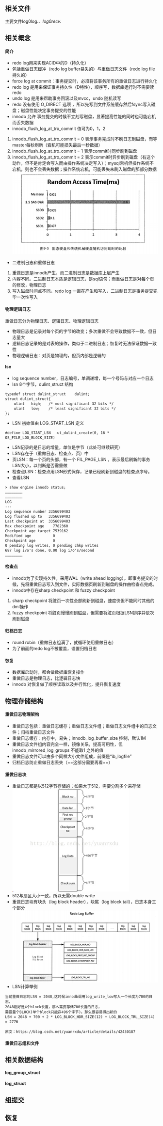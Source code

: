 ## 相关文件
主要文件log0log.*、log0recv.*

## 相关概念
#### 简介
- redo log用来实现ACID中的D（持久化）
- 包括重做日志缓冲（redo log buffer易失的）与重做日志文件（redo log file持久的）
- force log at commit：事务提交时，必须将该事务所有的重做日志进行持久化
- redo log 是用来保证事务持久性（D特性），顺序写，数据库运行时不需要读redo
- undo log 是用来帮助事务回滚以及mvcc，undo 随机读写
- redo 没有使用 O_DIRECT 选项 ，所以先写到文件系统缓存然后fsync写入磁盘；磁盘性能决定事务提交的性能
- innodb 允许 事务提交的时候不立刻写磁盘，显著提高性能的同时也可能宕机而丢失数据
- innodb_flush_log_at_trx_commit 值可为0，1，2
1. innodb_flush_log_at_trx_commit = 0 表示事务完成时不刷日志到磁盘，而等master每秒刷新（宕机可能损失最后一秒数据）
2. innodb_flush_log_at_trx_commit = 1 表示commit时同步刷到磁盘
3. innodb_flush_log_at_trx_commit = 2 表示commit时异步刷到磁盘（有这个动作，但不是肯定会写入而由操作系统决定写入）；mysql宕机但操作系统不宕机，则也不会丢失数据；操作系统宕机，可能丢失未刷入磁盘的那部分数据
![参数不同导致的性能区别](https://github.com/ermaot/notes/blob/master/mysql/006%E5%BC%95%E6%93%8E/pic/innodb%20%E9%87%8D%E5%81%9A1.png)
- 二进制日志和重做日志
1. 重做日志是innodb产生，而二进制日志是数据库上层产生
2. 内容不同。二进制日志本质是逻辑日志，是sql语句；而重做日志是对每个页的修改，物理日志
3. 写入磁盘时间点不同。redo log 一直在产生和写入，二进制日志是事务提交完毕一次性写入
#### 物理逻辑日志
重做日志分为物理日志、逻辑日志、物理逻辑日志
- 物理日志是记录对每个页的字节的改变；多次重做不会导致数据不一致，但日志量大
- 逻辑日志记录的是对表的操作，类似于二进制日志；恢复时无法保证数据一致性
- 物理逻辑日志：对页是物理的，但页内部是逻辑的
#### lsn
- log sequence number，日志编号，单调递增，每一个号码与对应一个日志
- lsn 8个字节，dulint_struct 结构

```
typedef	struct dulint_struct	dulint;
struct dulint_struct{
	ulint	high;	/* most significant 32 bits */
	ulint	low;	/* least significant 32 bits */
};
```
- LSN 初始值由 LOG_START_LSN 定义

```
#define LOG_START_LSN	ut_dulint_create(0, 16 * OS_FILE_LOG_BLOCK_SIZE)

```
- LSN记录的是日志的增量，单位是字节（此处可继续研究）
- LSN存在于（重做日志、检查点、页）中
- 页LSN：每一个页的头部，有一个 FIL_PAGE_LSN ，表示最后刷新的事务LSN大小，以判断是否需重做
- 检查点LSN：检查点用LSN形式保存，记录已经刷新到磁盘的检查点序号。
- 查看LSN

```
> show engine innodb status;
……………………
……………………
LOG
---
Log sequence number 3356699403
Log flushed up to   3356699403
Last checkpoint at  3356699403
Max checkpoint age    7782360
Checkpoint age target 7539162
Modified age          0
Checkpoint age        0
0 pending log writes, 0 pending chkp writes
687 log i/o's done, 0.00 log i/o's/second
……………………
```

#### 检查点
- innodb为了实现持久性，采用WAL（write ahead logging）。即事务提交的时候，先将重做日志写入到文件，实际数据页刷新到磁盘的操作由检查点完成。
- innodb中存在sharp checkpoint 和 fuzzy checkpoint
1. sharp checkpoint 将脏页一次性全部刷新到磁盘，速度快但不能同时其他的dml操作
2. fuzzy checkpoint 将脏页慢慢刷到磁盘，但需要将脏页根据LSN排序并依次刷到磁盘
#### 归档日志
- round robin（重做日志组满了，就循环使用重做日志）
- 为了前面的redo log不被覆盖，设置归档日志
#### 恢复
- 数据库启动时，都会做数据库恢复操作
- 重做日志是物理日志，比逻辑日志快
- innodb 对恢复做了顺序读取以及并行优化，提升恢复速度
## 物理存储结构
#### 重做日志物理架构
- 重做日志包括：重做日志缓存；重做日志文件组；重做日志文件组中的日志文件；归档重做日志文件
- 重做日志缓存：内存中，易失；innodb_log_buffer_size 控制，默认1M
- 重做日志文件组内容完全一样，镜像关系，提高可用性，但innodb_mirrored_log_groups 不能取1 之外的值
- 重做日志文件可以由多个同样大小文件组成，前缀是“ib_logfile”
- 归档日志防止重做日志丢失（==这部分需要再看==）
#### 重做日志块
- 重做日志都是以512字节存储的；如果大于512，需要分割多个来存储
![image](https://github.com/ermaot/notes/blob/master/mysql/006%E5%BC%95%E6%93%8E/pic/innodb%20%E9%87%8D%E5%81%9A2.png)
- 512与扇区大小一致，所以无需double write
- 重做日志块有块头（log block header），块尾（log block tail），日志本身三个部分
![重做日志块结构](https://github.com/ermaot/notes/blob/master/mysql/006%E5%BC%95%E6%93%8E/pic/innodb%20%E9%87%8D%E5%81%9A3.png)
- LSN计算举例

```
当前重做日志的LSN = 2048,这时候innodb调用log_write_low写入一个长度为700的日志，
2048刚好是4个block长度，那么需要存储700长度的日志，
需要量个BLOCK(单个block只能存496个字节)。那么很容易得出新的
LSN = 2048 + 700 + 2 * LOG_BLOCK_HDR_SIZE(12) + LOG_BLOCK_TRL_SIZE(4) = 2776

原文：https://blog.csdn.net/yuanrxdu/article/details/42430187 

```

#### 重做日志组和文件
## 相关数据结构
#### log_group_struct
#### log_struct
## 组提交
## 恢复